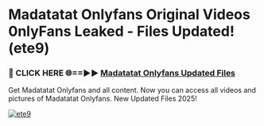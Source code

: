 # Madatatat Onlyfans Original Videos 0nlyFans Leaked - Files Updated! (ete9)

<h3>🔴 CLICK HERE 🌐==►► <a href="https://tinyurl.com/ehrbuxhb" rel="nofollow">Madatatat Onlyfans Updated Files</a></h3>

Get Madatatat Onlyfans and all content. Now you can access all videos and pictures of Madatatat Onlyfans. New Updated Files 2025!

[![ete9](https://i.imgur.com/lVYEuWS.gif)](https://tinyurl.com/ehrbuxhb)
